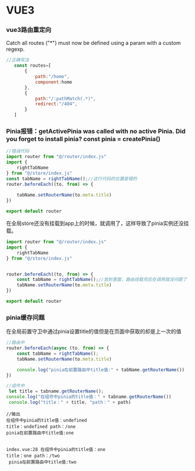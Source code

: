 # VUE3

### vue3路由重定向

Catch all routes ("*") must now be defined using a param with a custom regexp.


```javascript
//正确写法
   const routes=[
       {
           path:"/home",
           component:home
       },
       {
           path:"/:pathMatch(.*)",
           redirect:"/404",
       }
   ]
```

### Pinia报错：getActivePinia was called with no active Pinia. Did you forget to install pinia? const pinia = createPinia()

```javascript
//错误代码
import router from "@/router/index.js"
import {
    rightTabName
} from "@/store/index.js"
const tabName = rightTabName();//这行代码的位置是错的
router.beforeEach((to, from) => {
   
    tabName.setRouterName(to.meta.title)
})

export default router
```
在全局store还没有挂载到app上的时候，就调用了，这样导致了pinia实例还没挂载。
```javascript
import router from "@/router/index.js"
import {
    rightTabName
} from "@/store/index.js"


router.beforeEach((to, from) => {
    const tabName = rightTabName();//放到里面，路由挂载完后在调用就没问题了
    tabName.setRouterName(to.meta.title)
})

export default router
```

### pinia缓存问题

在全局前置守卫中通过pinia设置title的值但是在页面中获取的却是上一次的值<br>

```javascript
//路由中
router.beforeEach(async (to, from) => {
    const tabName = rightTabName();
    tabName.setRouterName(to.meta.title)

    console.log("pinia在前置路由中title值:" + tabName.getRouterName())
})
```

```javascript
//组件中
 let title = tabname.getRouterName();
console.log("在组件中pinia的title值：" + tabname.getRouterName())
 console.log("title：" + title, "path：" + path)
```

```
//输出
在组件中pinia的title值：undefined
title：undefined path：/one
pinia在前置路由中title值:one


index.vue:28 在组件中pinia的title值：one
title：one path：/two
 pinia在前置路由中title值:two
```
